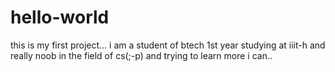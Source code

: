 # hello-world
this is my first project...
i am a student of btech 1st year studying at iiit-h and really noob in the field of cs(;-p) and trying to learn more i can..

